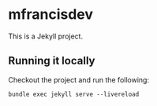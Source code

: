 # mfrancisdev

This is a Jekyll project.

## Running it locally

Checkout the project and run the following:

```
bundle exec jekyll serve --livereload
```
